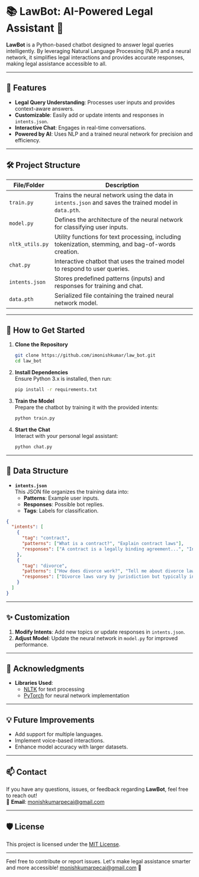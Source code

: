 # 📚 **LawBot: AI-Powered Legal Assistant 🤖**

**LawBot** is a Python-based chatbot designed to answer legal queries intelligently. By leveraging Natural Language Processing (NLP) and a neural network, it simplifies legal interactions and provides accurate responses, making legal assistance accessible to all.

---

## 🚀 **Features**  
- **Legal Query Understanding**: Processes user inputs and provides context-aware answers.  
- **Customizable**: Easily add or update intents and responses in `intents.json`.  
- **Interactive Chat**: Engages in real-time conversations.  
- **Powered by AI**: Uses NLP and a trained neural network for precision and efficiency.

---

## 🛠️ **Project Structure**  

| **File/Folder**  | **Description**                                                                                   |  
|------------------|---------------------------------------------------------------------------------------------------|  
| `train.py`       | Trains the neural network using the data in `intents.json` and saves the trained model in `data.pth`.  |  
| `model.py`       | Defines the architecture of the neural network for classifying user inputs.                       |  
| `nltk_utils.py`  | Utility functions for text processing, including tokenization, stemming, and bag-of-words creation. |  
| `chat.py`        | Interactive chatbot that uses the trained model to respond to user queries.                       |  
| `intents.json`   | Stores predefined patterns (inputs) and responses for training and chat.                          |  
| `data.pth`       | Serialized file containing the trained neural network model.                                      |  

---

## 🔧 **How to Get Started**  

1. **Clone the Repository**  
   ```bash  
   git clone https://github.com/imonishkumar/law_bot.git  
   cd law_bot  
   ```  

2. **Install Dependencies**  
   Ensure Python 3.x is installed, then run:  
   ```bash  
   pip install -r requirements.txt  
   ```  

3. **Train the Model**  
   Prepare the chatbot by training it with the provided intents:  
   ```bash  
   python train.py  
   ```  

4. **Start the Chat**  
   Interact with your personal legal assistant:  
   ```bash  
   python chat.py  
   ```  

---

## 📂 **Data Structure**  

- **`intents.json`**  
  This JSON file organizes the training data into:  
  - **Patterns**: Example user inputs.  
  - **Responses**: Possible bot replies.  
  - **Tags**: Labels for classification.  

```json  
{  
  "intents": [  
    {  
      "tag": "contract",  
      "patterns": ["What is a contract?", "Explain contract laws"],  
      "responses": ["A contract is a legally binding agreement...", "In legal terms, a contract refers to..."]  
    },  
    {  
      "tag": "divorce",  
      "patterns": ["How does divorce work?", "Tell me about divorce laws"],  
      "responses": ["Divorce laws vary by jurisdiction but typically involve...", "Divorce is a legal dissolution of marriage..."]  
    }  
  ]  
}  
```  

---

## ✨ **Customization**  
1. **Modify Intents**: Add new topics or update responses in `intents.json`.  
2. **Adjust Model**: Update the neural network in `model.py` for improved performance.  

---

## 📜 **Acknowledgments**  
- **Libraries Used**:  
  - [NLTK](https://www.nltk.org/) for text processing  
  - [PyTorch](https://pytorch.org/) for neural network implementation  

---

## 💡 **Future Improvements**  
- Add support for multiple languages.  
- Implement voice-based interactions.  
- Enhance model accuracy with larger datasets.  

---

## 📫 **Contact**  
If you have any questions, issues, or feedback regarding **LawBot**, feel free to reach out!  
📧 **Email**: [monishkumarpecai@gmail.com](mailto:monishkumarpecai@gmail.com)  

---

## 🛡️ **License**  
This project is licensed under the [MIT License](LICENSE).  

---

Feel free to contribute or report issues. Let's make legal assistance smarter and more accessible! monishkumarpecai@gmail.com 🎉  

